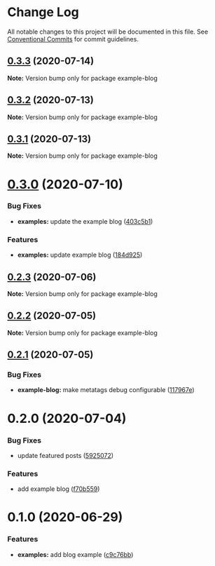 # Change Log

All notable changes to this project will be documented in this file.
See [Conventional Commits](https://conventionalcommits.org) for commit guidelines.

## [0.3.3](https://github.com/reflexjs/reflex/compare/example-blog@0.3.2...example-blog@0.3.3) (2020-07-14)

**Note:** Version bump only for package example-blog





## [0.3.2](https://github.com/reflexjs/reflex/compare/example-blog@0.3.1...example-blog@0.3.2) (2020-07-13)

**Note:** Version bump only for package example-blog





## [0.3.1](https://github.com/reflexjs/reflex/compare/example-blog@0.3.0...example-blog@0.3.1) (2020-07-13)

**Note:** Version bump only for package example-blog





# [0.3.0](https://github.com/reflexjs/reflex/compare/example-blog@0.2.3...example-blog@0.3.0) (2020-07-10)


### Bug Fixes

* **examples:** update the example blog ([403c5b1](https://github.com/reflexjs/reflex/commit/403c5b183e045de5a7f9ef021fb1ed3e4748fdb9))


### Features

* **examples:** update example blog ([184d925](https://github.com/reflexjs/reflex/commit/184d925c88c704a77b8fe229a0a29e5270b02b95))





## [0.2.3](https://github.com/reflexjs/reflex/compare/example-blog@0.2.2...example-blog@0.2.3) (2020-07-06)

**Note:** Version bump only for package example-blog





## [0.2.2](https://github.com/reflexjs/reflex/compare/example-blog@0.2.1...example-blog@0.2.2) (2020-07-05)

**Note:** Version bump only for package example-blog





## [0.2.1](https://github.com/reflexjs/reflex/compare/example-blog@0.2.0...example-blog@0.2.1) (2020-07-05)


### Bug Fixes

* **example-blog:** make metatags debug configurable ([117967e](https://github.com/reflexjs/reflex/commit/117967ee0af16dc2ec6082da48dbcdb6dafb10a1))





# 0.2.0 (2020-07-04)


### Bug Fixes

* update featured posts ([5925072](https://github.com/reflexjs/reflex/commit/59250727147d7b8ab8844f61def8b67dcbf16e95))


### Features

* add example blog ([f70b559](https://github.com/reflexjs/reflex/commit/f70b5594f4f53a6033bde9899a3717cc4058c9a9))





# 0.1.0 (2020-06-29)


### Features

* **examples:** add blog example ([c9c76bb](https://github.com/reflexjs/reflex/commit/c9c76bb0b8200a9f7e77414f4f654530d253551d))
